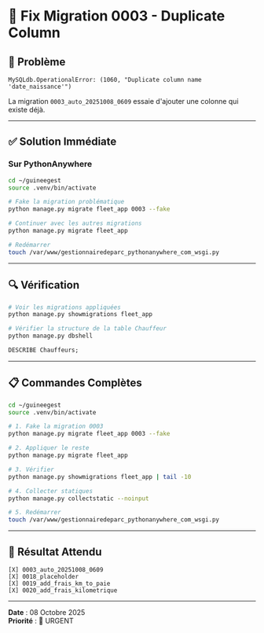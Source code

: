 # 🔧 Fix Migration 0003 - Duplicate Column

## 🐛 Problème

```
MySQLdb.OperationalError: (1060, "Duplicate column name 'date_naissance'")
```

La migration `0003_auto_20251008_0609` essaie d'ajouter une colonne qui existe déjà.

---

## ✅ Solution Immédiate

### Sur PythonAnywhere

```bash
cd ~/guineegest
source .venv/bin/activate

# Fake la migration problématique
python manage.py migrate fleet_app 0003 --fake

# Continuer avec les autres migrations
python manage.py migrate fleet_app

# Redémarrer
touch /var/www/gestionnairedeparc_pythonanywhere_com_wsgi.py
```

---

## 🔍 Vérification

```bash
# Voir les migrations appliquées
python manage.py showmigrations fleet_app

# Vérifier la structure de la table Chauffeur
python manage.py dbshell
```

```sql
DESCRIBE Chauffeurs;
```

---

## 📋 Commandes Complètes

```bash
cd ~/guineegest
source .venv/bin/activate

# 1. Fake la migration 0003
python manage.py migrate fleet_app 0003 --fake

# 2. Appliquer le reste
python manage.py migrate fleet_app

# 3. Vérifier
python manage.py showmigrations fleet_app | tail -10

# 4. Collecter statiques
python manage.py collectstatic --noinput

# 5. Redémarrer
touch /var/www/gestionnairedeparc_pythonanywhere_com_wsgi.py
```

---

## 🎯 Résultat Attendu

```
[X] 0003_auto_20251008_0609
[X] 0018_placeholder
[X] 0019_add_frais_km_to_paie
[X] 0020_add_frais_kilometrique
```

---

**Date** : 08 Octobre 2025  
**Priorité** : 🔴 URGENT
